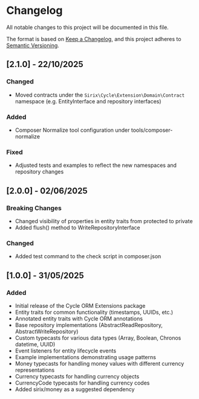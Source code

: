 # Changelog

All notable changes to this project will be documented in this file.

The format is based on [Keep a Changelog](https://keepachangelog.com/en/1.0.0/),
and this project adheres to [Semantic Versioning](https://semver.org/spec/v2.0.0.html).

## [2.1.0] - 22/10/2025

### Changed
- Moved contracts under the `Sirix\Cycle\Extension\Domain\Contract` namespace (e.g. EntityInterface and repository interfaces)

### Added
- Composer Normalize tool configuration under tools/composer-normalize

### Fixed
- Adjusted tests and examples to reflect the new namespaces and repository changes

## [2.0.0] - 02/06/2025

### Breaking Changes
- Changed visibility of properties in entity traits from protected to private
- Added flush() method to WriteRepositoryInterface

### Changed
- Added test command to the check script in composer.json

## [1.0.0] - 31/05/2025

### Added
- Initial release of the Cycle ORM Extensions package
- Entity traits for common functionality (timestamps, UUIDs, etc.)
- Annotated entity traits with Cycle ORM annotations
- Base repository implementations (AbstractReadRepository, AbstractWriteRepository)
- Custom typecasts for various data types (Array, Boolean, Chronos datetime, UUID)
- Event listeners for entity lifecycle events
- Example implementations demonstrating usage patterns
- Money typecasts for handling money values with different currency representations
- Currency typecasts for handling currency objects
- CurrencyCode typecasts for handling currency codes
- Added sirix/money as a suggested dependency
